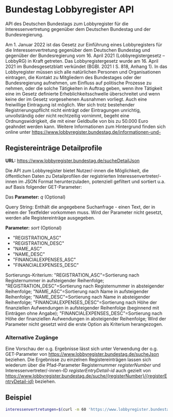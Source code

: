 # Bundestag Lobbyregister API

API des Deutschen Bundestags zum Lobbyregister für die Interessenvertretung gegenüber dem Deutschen Bundestag und der Bundesregierung.


Am 1. Januar 2022 ist das Gesetz zur Einführung eines Lobbyregisters für die Interessenvertretung gegenüber dem Deutschen Bundestag und gegenüber der Bundesregierung vom 16. April 2021 (Lobbyregistergesetz – LobbyRG) in Kraft getreten.
Das Lobbyregistergesetz wurde am 16. April 2021 im Bundesgesetzblatt verkündet (BGBl. 2021 I S. 818, Anhang 1).
In das Lobbyregister müssen sich alle natürlichen Personen und Organisationen eintragen, die Kontakt zu Mitgliedern des Bundestages oder der Bundesregierung aufnehmen, um Einfluss auf politische Prozesse zu nehmen, oder die solche Tätigkeiten in Auftrag geben, wenn ihre Tätigkeit eine im Gesetz definierte Erheblichkeitsschwelle überschreitet und wenn keine der im Gesetz vorgesehenen Ausnahmen vorliegt. Auch eine freiwillige Eintragung ist möglich.
Wer sich trotz bestehender Registrierungspflicht nicht einträgt oder Eintragungen unrichtig, unvollständig oder nicht rechtzeitig vornimmt, begeht eine Ordnungswidrigkeit, die mit einer Geldbuße von bis zu 50.000 Euro geahndet werden kann.
Weitere Informationen zum Hintergrund finden sich online unter
https://www.lobbyregister.bundestag.de/informationen-und-


## Registereinträge Detailprofile

**URL:** https://www.lobbyregister.bundestag.de/sucheDetailJson
	
Die API zum Lobbyregister bietet Nutzer/-innen die Möglichkeit, die öffentlichen Daten zu Detailprofilen der registrierten Interessenvertreter/-innen im JSON Format herunterzuladen, potenziell gefiltert und sortiert u.a. auf Basis folgender GET-Parameter:

Das 
**Parameter:** *q* (Optional)

Query String: Enthält die angegebene Suchanfrage - einen Text, der in einem der Textfelder vorkommen muss. Wird der Parameter nicht gesetzt, werden alle Registereinträge ausgegeben.


**Parameter:** *sort* (Optional)

- "REGISTRATION_ASC"
- "REGISTRATION_DESC"
- "NAME_ASC"
- "NAME_DESC"
- "FINANCIALEXPENSES_ASC"
- "FINANCIALEXPENSES_DESC"

Sortierungs-Kriterium: 
"REGISTRATION_ASC"=Sortierung nach Registernummer in aufsteigender Reihenfolge; 
"REGISTRATION_DESC"=Sortierung nach Registernummer in absteigender Reihenfolge; 
"NAME_ASC"=Sortierung nach Name in aufsteigender Reihenfolge; 
"NAME_DESC"=Sortierung nach Name in absteigender Reihenfolge; 
"FINANCIALEXPENSES_DESC"=Sortierung nach Höhe der finanziellen Aufwendungen in aufsteigender Reihenfolge (beginnend mit Einträgen ohne Angabe); 
"FINANCIALEXPENSES_DESC"=Sortierung nach Höhe der finanziellen Aufwendungen in absteigender Reihenfolge; 
Wird der Parameter nicht gesetzt wird die erste Option als Kriterium herangezogen.


### Alternative Zugänge

Eine Vorschau der o.g. Ergebnisse lässt sich unter Verwendung der o.g. GET-Parameter von https://www.lobbyregister.bundestag.de/sucheJson beziehen. 
Die Ergebnisse zu einzelnen Registereinträgen lassen sich wiederum über die Pfad-Parameter Registernummer *registerNumber* und Interessenvertreter/-innen-ID *registerEntryDetail-id* auch gezielt von https://www.lobbyregister.bundestag.de/suche/{registerNumber}/{registerEntryDetail-id} beziehen.


## Beispiel

```bash
interessenvertretungen=$(curl -m 60 'https://www.lobbyregister.bundestag.de/sucheDetailJson?q=Security&sort=FINANCIALEXPENSES_DESC')
```
